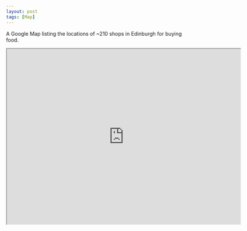 ```yaml
---
layout: post
tags: [Map]
---
```


A Google Map listing the locations of ~210 shops in Edinburgh for buying food.

<snippet></snippet>

<iframe src="https://www.google.com/maps/d/u/0/embed?mid=1FiFH3BiPCMsjUV8d-fR5tmuicmA" width="640" height="480"></iframe>
